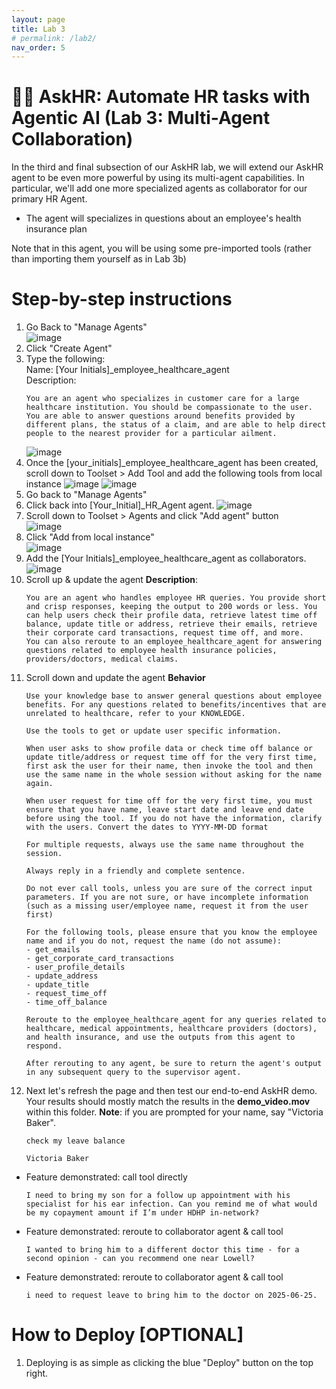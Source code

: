 ```yaml
---
layout: page
title: Lab 3
# permalink: /lab2/
nav_order: 5
---
```

🧑‍💼 AskHR: Automate HR tasks with Agentic AI (Lab 3: Multi-Agent Collaboration)
=================================================================================

In the third and final subsection of our AskHR lab, we will extend our AskHR agent to be even more powerful by using its multi-agent capabilities. In particular, we'll add one more specialized agents as collaborator for our primary HR Agent.

*   The agent will specializes in questions about an employee's health insurance plan

Note that in this agent, you will be using some pre-imported tools (rather than importing them yourself as in Lab 3b)

Step-by-step instructions
=========================

1.  Go Back to "Manage Agents"  
    ![image](./imgs/lab-4/hr_c_step7.png)
1.  Click "Create Agent"
1.  Type the following:  
    Name: \[Your Initials\]\_employee\_healthcare\_agent  
    Description:
    ```
    You are an agent who specializes in customer care for a large healthcare institution. You should be compassionate to the user.
    You are able to answer questions around benefits provided by different plans, the status of a claim, and are able to help direct people to the nearest provider for a particular ailment.
    ```
    ![image](./imgs/lab-4/hr_c_step9.png) 
1.  Once the \[your\_initials\]\_employee\_healthcare\_agent has been created, scroll down to Toolset > Add Tool and add the following tools from local instance 
    ![image](./imgs/lab-4/hr_c_step10.png)
    ![image](./imgs/lab-4/hr_c_step10_2.png)
1.  Go back to "Manage Agents"
1.  Click back into \[Your\_Initial\]\_HR\_Agent agent.
    ![image](./imgs/lab-4/hr_c_step11.png)
1.  Scroll down to Toolset > Agents and click "Add agent" button  
    ![image](./imgs/lab-4/hr_c_step13.png)
1.  Click "Add from local instance"  
    ![image](./imgs/lab-4/hr_c_step14.png)
1.  Add the \[Your Initials\]\_employee\_healthcare\_agent as collaborators.
    ![image](./imgs/lab-4/hr_c_step15.png)
1.  Scroll up & update the agent **Description**:
    ```
    You are an agent who handles employee HR queries. You provide short and crisp responses, keeping the output to 200 words or less. You can help users check their profile data, retrieve latest time off balance, update title or address, retrieve their emails, retrieve their corporate card transactions, request time off, and more.
    You can also reroute to an employee_healthcare_agent for answering questions related to employee health insurance policies, providers/doctors, medical claims.
    ```
1.  Scroll down and update the agent **Behavior**
    ```
    Use your knowledge base to answer general questions about employee benefits. For any questions related to benefits/incentives that are unrelated to healthcare, refer to your KNOWLEDGE.
    
    Use the tools to get or update user specific information.
    
    When user asks to show profile data or check time off balance or update title/address or request time off for the very first time, first ask the user for their name, then invoke the tool and then use the same name in the whole session without asking for the name again.
    
    When user request for time off for the very first time, you must ensure that you have name, leave start date and leave end date before using the tool. If you do not have the information, clarify with the users. Convert the dates to YYYY-MM-DD format
    
    For multiple requests, always use the same name throughout the session.
    
    Always reply in a friendly and complete sentence.
    
    Do not ever call tools, unless you are sure of the correct input parameters. If you are not sure, or have incomplete information (such as a missing user/employee name, request it from the user first)
    
    For the following tools, please ensure that you know the employee name and if you do not, request the name (do not assume):
    - get_emails
    - get_corporate_card_transactions
    - user_profile_details
    - update_address
    - update_title
    - request_time_off
    - time_off_balance
    
    Reroute to the employee_healthcare_agent for any queries related to healthcare, medical appointments, healthcare providers (doctors), and health insurance, and use the outputs from this agent to respond.
    
    After rerouting to any agent, be sure to return the agent's output in any subsequent query to the supervisor agent.
    ```
1.  Next let's refresh the page and then test our end-to-end AskHR demo.
    Your results should mostly match the results in the **demo\_video.mov** within this folder.
    **Note**: if you are prompted for your name, say "Victoria Baker".
    ```
    check my leave balance
    ```
    ```
    Victoria Baker
    ```
*   Feature demonstrated: call tool directly
    ```
    I need to bring my son for a follow up appointment with his specialist for his ear infection. Can you remind me of what would be my copayment amount if I’m under HDHP in-network?
    ```
*   Feature demonstrated: reroute to collaborator agent & call tool
    ```
    I wanted to bring him to a different doctor this time - for a second opinion - can you recommend one near Lowell?
    ```
*   Feature demonstrated: reroute to collaborator agent & call tool
    ```
    i need to request leave to bring him to the doctor on 2025-06-25.
    ```

How to Deploy \[OPTIONAL\]
==========================

1.  Deploying is as simple as clicking the blue "Deploy" button on the top right.